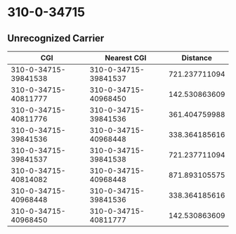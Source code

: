 # 310-0-34715
## Unrecognized Carrier


| CGI | Nearest CGI | Distance |
|-----|-------------|----------|
| 310-0-34715-39841538 | 310-0-34715-39841537 | 721.237711094 |
| 310-0-34715-40811777 | 310-0-34715-40968450 | 142.530863609 |
| 310-0-34715-40811776 | 310-0-34715-39841536 | 361.404759988 |
| 310-0-34715-39841536 | 310-0-34715-40968448 | 338.364185616 |
| 310-0-34715-39841537 | 310-0-34715-39841538 | 721.237711094 |
| 310-0-34715-40814082 | 310-0-34715-40968448 | 871.893105575 |
| 310-0-34715-40968448 | 310-0-34715-39841536 | 338.364185616 |
| 310-0-34715-40968450 | 310-0-34715-40811777 | 142.530863609 |
